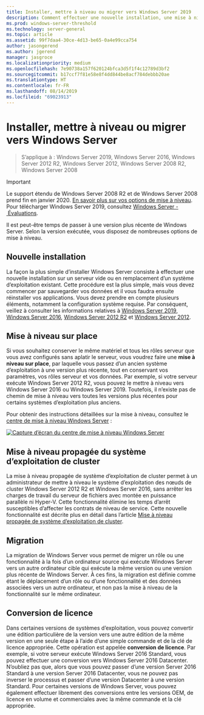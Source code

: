 ```yaml
---
title: Installer, mettre à niveau ou migrer vers Windows Server 2019
description: Comment effectuer une nouvelle installation, une mise à niveau sur place ou une migration vers Windows Server
ms.prod: windows-server-threshold
ms.technology: server-general
ms.topic: article
ms.assetid: 99f7daa4-30ce-4d13-be65-0a4e99cca754
author: jasongerend
ms.author: jgerend
manager: jasgroce
ms.localizationpriority: medium
ms.openlocfilehash: 7e90738a157f620124bfca3d5f1f4c12789d3bf2
ms.sourcegitcommit: b17ccf7f81e58e8f4dd844be8acf784debbb20ae
ms.translationtype: HT
ms.contentlocale: fr-FR
ms.lasthandoff: 08/14/2019
ms.locfileid: "69023913"
---
```

# <a name="install-upgrade-or-migrate-to-windows-server"></a>Installer, mettre à niveau ou migrer vers Windows Server

> S’applique à : Windows Server 2019, Windows Server 2016, Windows Server 2012 R2, Windows Server 2012, Windows Server 2008 R2, Windows Server 2008

> [!IMPORTANT]
> Le support étendu de Windows Server 2008 R2 et de Windows Server 2008 prend fin en janvier 2020. [En savoir plus sur vos options de mise à niveau](http://aka.ms/upgradecenter). Pour télécharger Windows Server 2019, consultez [Windows Server - Évaluations](https://www.microsoft.com/evalcenter/evaluate-windows-server-2019).

Il est peut-être temps de passer à une version plus récente de Windows Server. Selon la version exécutée, vous disposez de nombreuses options de mise à niveau.

## <a name="clean-install"></a>Nouvelle installation

La façon la plus simple d’installer Windows Server consiste à effectuer une nouvelle installation sur un serveur vide ou en remplacement d’un système d’exploitation existant. Cette procédure est la plus simple, mais vous devez commencer par sauvegarder vos données et il vous faudra ensuite réinstaller vos applications. Vous devez prendre en compte plusieurs éléments, notamment la configuration système requise. Par conséquent, veillez à consulter les informations relatives à [Windows Server 2019](https://go.microsoft.com/fwlink/?linkid=2006124), [Windows Server 2016](https://go.microsoft.com/fwlink/?LinkID=825558), [Windows Server 2012 R2](https://technet.microsoft.com/library/dn303418) et [Windows Server 2012](https://technet.microsoft.com/library/jj134246.aspx).

## <a name="in-place-upgrade"></a>Mise à niveau sur place

Si vous souhaitez conserver le même matériel et tous les rôles serveur que vous avez configurés sans aplatir le serveur, vous voudrez faire une **mise à niveau sur place**, par laquelle vous passez d’un ancien système d’exploitation à une version plus récente, tout en conservant vos paramètres, vos rôles serveur et vos données. Par exemple, si votre serveur exécute Windows Server 2012 R2, vous pouvez le mettre à niveau vers Windows Server 2016 ou Windows Server 2019. Toutefois, il n’existe pas de chemin de mise à niveau vers toutes les versions plus récentes pour certains systèmes d’exploitation plus anciens. 

Pour obtenir des instructions détaillées sur la mise à niveau, consultez le [centre de mise à niveau Windows Server](http://aka.ms/upgradecenter) :

[![Capture d’écran du centre de mise à niveau Windows Server](media/upgrade-center.png)](http://aka.ms/upgradecenter)

## <a name="cluster-os-rolling-upgrade"></a>Mise à niveau propagée du système d’exploitation de cluster

La mise à niveau propagée de système d’exploitation de cluster permet à un administrateur de mettre à niveau le système d’exploitation des nœuds de cluster Windows Server 2012 R2 et Windows Server 2016, sans arrêter les charges de travail du serveur de fichiers avec montée en puissance parallèle ni Hyper-V. Cette fonctionnalité élimine les temps d’arrêt susceptibles d’affecter les contrats de niveau de service. Cette nouvelle fonctionnalité est décrite plus en détail dans l’article [Mise à niveau propagée de système d’exploitation de cluster](https://technet.microsoft.com/windows-server-docs/failover-clustering/cluster-operating-system-rolling-upgrade).

## <a name="migration"></a>Migration

La migration de Windows Server vous permet de migrer un rôle ou une fonctionnalité à la fois d’un ordinateur source qui exécute Windows Server vers un autre ordinateur cible qui exécute la même version ou une version plus récente de Windows Server. À ces fins, la migration est définie comme étant le déplacement d’un rôle ou d’une fonctionnalité et des données associées vers un autre ordinateur, et non pas la mise à niveau de la fonctionnalité sur le même ordinateur. 

## <a name="license-conversion"></a>Conversion de licence

Dans certaines versions de systèmes d’exploitation, vous pouvez convertir une édition particulière de la version vers une autre édition de la même version en une seule étape à l’aide d’une simple commande et de la clé de licence appropriée. Cette opération est appelée **conversion de licence**. Par exemple, si votre serveur exécute Windows Server 2016 Standard, vous pouvez effectuer une conversion vers Windows Server 2016 Datacenter. N’oubliez pas que, alors que vous pouvez passer d’une version Server 2016 Standard à une version Server 2016 Datacenter, vous ne pouvez pas inverser le processus et passer d’une version Datacenter à une version Standard. Pour certaines versions de Windows Server, vous pouvez également effectuer librement des conversions entre les versions OEM, de licence en volume et commerciales avec la même commande et la clé appropriée.